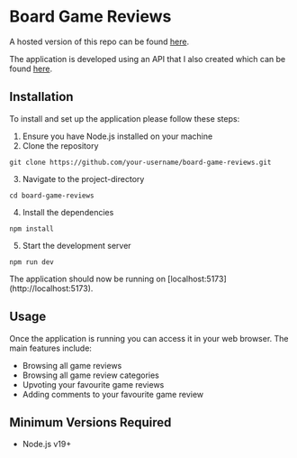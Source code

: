 # Board Game Reviews

A hosted version of this repo can be found [here](TBC).

The application is developed using an API that I also created which can be found [here](https://game-reviews-8ld1.onrender.com/api).

## Installation
To install and set up the application please follow these steps:
1. Ensure you have Node.js installed on your machine
2. Clone the repository
```
git clone https://github.com/your-username/board-game-reviews.git
```
3. Navigate to the project-directory
```
cd board-game-reviews
```
4. Install the dependencies
```
npm install
```
5. Start the development server
```
npm run dev
```

The application should now be running on [localhost:5173] (http://localhost:5173).

## Usage
Once the application is running you can access it in your web browser. The main features include:
- Browsing all game reviews
- Browsing all game review categories
- Upvoting your favourite game reviews
- Adding comments to your favourite game review


## Minimum Versions Required
- Node.js v19+

